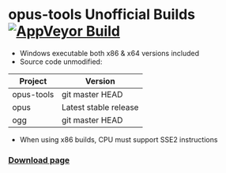 ﻿# opus-tools Unofficial Builds [![AppVeyor Build](https://ci.appveyor.com/api/projects/status/github/Chocobo1/opus-tools_win32-build?branch=master&svg=true)](https://ci.appveyor.com/project/Chocobo1/opus-tools-win32-build)
* Windows executable both x86 & x64 versions included
* Source code unmodified:

 |Project|Version|
 |---|---|
 |opus-tools|git master HEAD|
 |opus|Latest stable release|
 |ogg|git master HEAD|

* When using x86 builds, CPU must support SSE2 instructions

### [Download page](https://github.com/Chocobo1/opus-tools_win32-build/releases)
